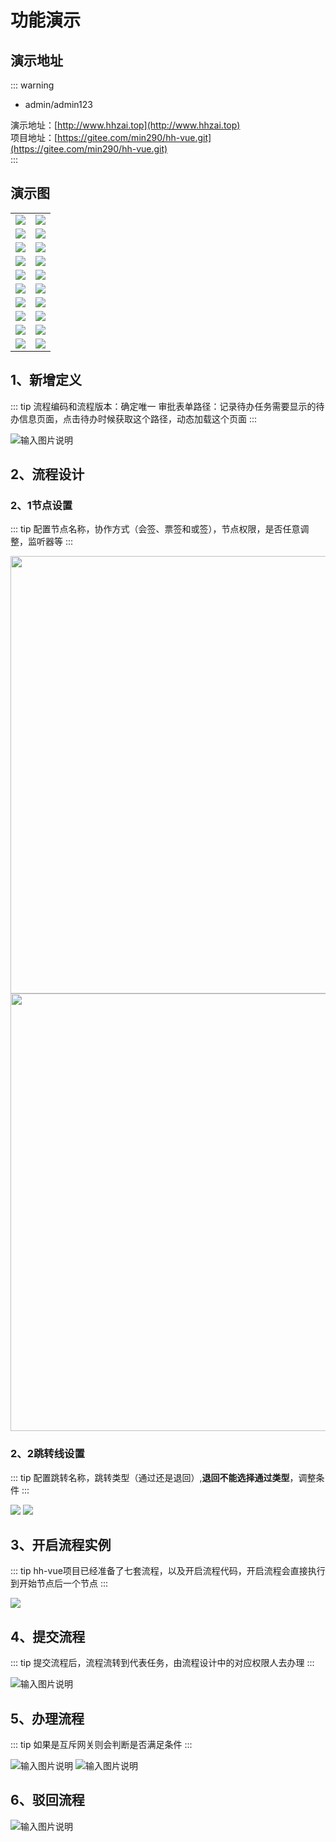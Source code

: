 # 功能演示

## 演示地址

::: warning
- admin/admin123

演示地址：[http://www.hhzai.top](http://www.hhzai.top)  
项目地址：[https://gitee.com/min290/hh-vue.git](https://gitee.com/min290/hh-vue.git)  
:::

## 演示图

<table>
    <tbody>
        <tr>
        <td><img src="https://foruda.gitee.com/images/1697704379975758657/558474f6_2218307.png"/></td>
        <td><img src="https://foruda.gitee.com/images/1703576997421577844/a1dc2737_2218307.png"/></td>
    </tr>
    <tr>
        <td><img src="https://foruda.gitee.com/images/1703577051212751284/203a05b0_2218307.png"/></td>
        <td><img src="https://foruda.gitee.com/images/1703577120823449150/ba952a84_2218307.png"/></td>
    </tr>
    <tr>
        <td><img src="https://foruda.gitee.com/images/1703577416508497463/863d8da1_2218307.png"/></td>
        <td><img src="https://foruda.gitee.com/images/1703641952765512992/dc187080_2218307.png"/></td>
    </tr>
    <tr>
        <td><img src="https://foruda.gitee.com/images/1703639870569018221/453a0e0e_2218307.png"/></td>
        <td><img src="https://foruda.gitee.com/images/1703639949778635820/34a6c14e_2218307.png"/></td>
    </tr>
    <tr>
        <td><img src="https://foruda.gitee.com/images/1703640045465410604/c14affda_2218307.png"/></td>
        <td><img src="https://foruda.gitee.com/images/1703641581976369452/e4629da5_2218307.png"/></td>
    </tr>
    <tr>
        <td><img src="https://foruda.gitee.com/images/1703640080823852176/bdf9a360_2218307.png"/></td>
        <td><img src="https://foruda.gitee.com/images/1703640099939146504/b19b2b85_2218307.png"/></td>
    </tr>
    <tr>
        <td><img src="https://foruda.gitee.com/images/1703641659022331552/cc4e0af2_2218307.png"/></td>
        <td><img src="https://foruda.gitee.com/images/1703641675840058630/3430da37_2218307.png"/></td>
    </tr>
    <tr>
        <td><img src="https://foruda.gitee.com/images/1703641687716655707/62a8b20c_2218307.png"/></td>
        <td><img src="https://foruda.gitee.com/images/1703641702939748288/6da6c4f6_2218307.png"/></td>
    </tr>
    <tr>
        <td><img src="/demo4.png"/></td>
        <td><img src="/demo2.png"/></td>
    </tr>
    <tr>
        <td><img src="/demo3.png"/></td>
        <td><img src="/demo1.png"/></td>
    </tr>
    </tbody>
</table>


## 1、新增定义
::: tip
流程编码和流程版本：确定唯一
审批表单路径：记录待办任务需要显示的待办信息页面，点击待办时候获取这个路径，动态加载这个页面
:::


![输入图片说明](https://foruda.gitee.com/images/1703667450784737720/940b2bab_2218307.png "屏幕截图")

## 2、流程设计
### 2、1节点设置
::: tip 
配置节点名称，协作方式（会签、票签和或签），节点权限，是否任意调整，监听器等
:::


<img src="https://foruda.gitee.com/images/1734589294761157636/ac74e327_2218307.png" width="700" />
<img src="https://foruda.gitee.com/images/1732545153700629064/3183155f_2218307.png" width="700" />

### 2、2跳转线设置
::: tip 
配置跳转名称，跳转类型（通过还是退回）,**退回不能选择通过类型**，调整条件
:::


![](/defSkip.png)
![](https://foruda.gitee.com/images/1726905626290177483/195615fc_2218307.png)
## 3、开启流程实例
::: tip
hh-vue项目已经准备了七套流程，以及开启流程代码，开启流程会直接执行到开始节点后一个节点
:::

![](/addIns.png)


## 4、提交流程
::: tip
提交流程后，流程流转到代表任务，由流程设计中的对应权限人去办理
:::


![输入图片说明](https://foruda.gitee.com/images/1703668493778770778/d77716b5_2218307.png "屏幕截图")


## 5、办理流程
::: tip
如果是互斥网关则会判断是否满足条件
:::


![输入图片说明](https://foruda.gitee.com/images/1703668882786849328/0b9554ec_2218307.png "屏幕截图")
![输入图片说明](https://foruda.gitee.com/images/1703668896500858952/c9dc78e1_2218307.png "屏幕截图")

## 6、驳回流程

![输入图片说明](https://foruda.gitee.com/images/1703669345903195445/4ba131bc_2218307.png "屏幕截图")
